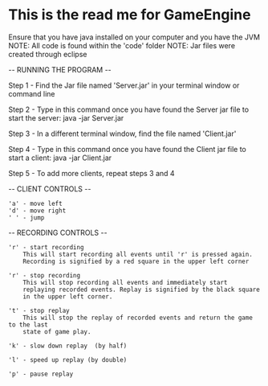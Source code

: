 # This is the read me for GameEngine

Ensure that you have java installed on your computer and you have the JVM 
NOTE: All code is found within the 'code' folder 
NOTE: Jar files were created through eclipse

-- RUNNING THE PROGRAM --
 
Step 1 - Find the Jar file named 'Server.jar' in your terminal window or command line

Step 2 - Type in this command once you have found the Server jar file to start the server:
	java -jar Server.jar
	
Step 3 - In a different terminal window, find the file named 'Client.jar'

Step 4 - Type in this command once you have found the Client jar file to start a client:
	java -jar Client.jar
	
Step 5 - To add more clients, repeat steps 3 and 4


-- CLIENT CONTROLS --

	'a' - move left
	'd' - move right
	' ' - jump

-- RECORDING CONTROLS --

	'r' - start recording
		This will start recording all events until 'r' is pressed again.
		Recording is signified by a red square in the upper left corner
		
	'r' - stop recording
		This will stop recording all events and immediately start 
		replaying recorded events. Replay is signified by the black square
		in the upper left corner.
		
	't' - stop replay
		This will stop the replay of recorded events and return the game to the last
		state of game play. 
		
	'k' - slow down replay  (by half)
	
	'l' - speed up replay (by double)
	
	'p' - pause replay

